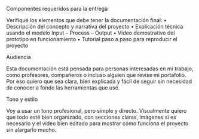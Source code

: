 Componentes requeridos para la entrega

Verifiqué los elementos que debe tener la documentación final:
	•	Descripción del concepto y narrativa del proyecto
	•	Explicación técnica usando el modelo Input – Process – Output
	•	Video demostrativo del prototipo en funcionamiento
	•	Tutorial paso a paso para reproducir el proyecto

Audiencia

Esta documentación está pensada para personas interesadas en mi trabajo, como profesores, compañeros o incluso alguien que revise mi portafolio. Por eso quiero que sea clara, bien explicada y fácil de seguir sin necesidad de conocer a fondo las herramientas que usé.

Tono y estilo

Voy a usar un tono profesional, pero simple y directo. Visualmente quiero que todo esté bien organizado, con secciones claras, imágenes si es necesario y el video bien editado para mostrar cómo funciona el proyecto sin alargarlo mucho.


